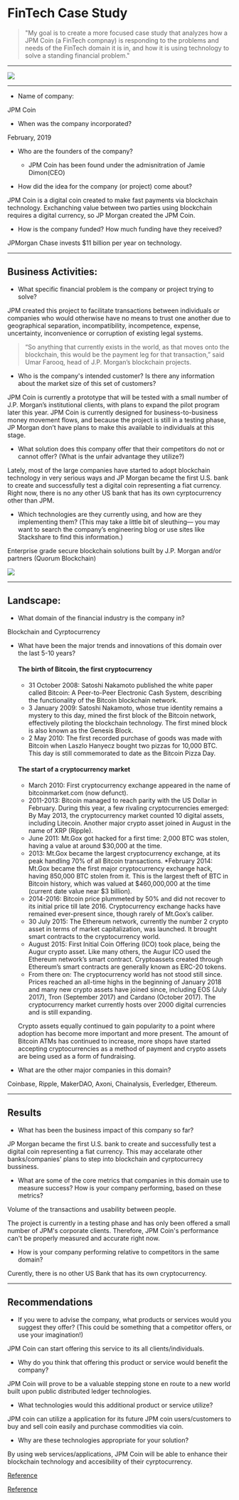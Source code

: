 # FinTech Case Study

> "My goal is to create a more focused case study that analyzes how a JPM Coin (a FinTech compnay) is responding to the problems and needs of the FinTech domain it is in, and how it is using technology to solve a standing financial problem."
---
![](https://www.adweek.com/wp-content/uploads/2019/02/jpm-coin-content-2019.png)

---

* Name of company: 

JPM Coin

* When was the company incorporated? 

February, 2019

* Who are the founders of the company? 	

  * JPM Coin has been found under the admisnitration of Jamie Dimon(CEO)

* How did the idea for the company (or project) come about? 

JPM Coin is a digital coin created to make fast payments via blockchain technology. Exchanching value between two parties using blockchain requires a digital currency, so JP Morgan created the JPM Coin.

* How is the company funded? How much funding have they received?

JPMorgan Chase invests $11 billion per year on technology.

---

## Business Activities:

* What specific financial problem is the company or project trying to solve?

JPM created this project to facilitate transactions between individuals or companies who would otherwise have no means to trust one another due to geographical separation, incompatibility, incompetence, expense, uncertainty, inconvenience or corruption of existing legal systems. 

> “So anything that currently exists in the world, as that moves onto the blockchain, this would be the payment leg for that transaction,” said Umar Farooq, head of J.P. Morgan’s blockchain projects.


* Who is the company's intended customer?  Is there any information about the market size of this set of customers?

JPM Coin is currently a prototype that will be tested with a small number of J.P. Morgan’s institutional clients, with plans to expand the pilot program later this year. JPM Coin is currently designed for business-to-business money movement flows, and because the project is still in a testing phase, JP Morgan don’t have plans to make this available to individuals at this stage. 

* What solution does this company offer that their competitors do not or cannot offer? (What is the unfair advantage they utilize?)

Lately, most of the large companies have started to adopt blockchain technology in very serious ways and JP Morgan became the first U.S. bank to create and successfully test a digital coin representing a fiat currency. Right now, there is no any other US bank that has its own cyrptocurrency other than JPM.

* Which technologies are they currently using, and how are they implementing them? (This may take a little bit of sleuthing–– you may want to search the company’s engineering blog or use sites like Stackshare to find this information.)

Enterprise grade secure blockchain solutions built by J.P. Morgan and/or partners (Quorum Blockchain)

![](https://securecdn.pymnts.com/wp-content/uploads/2019/02/JPMorgan-Distributed-Ledger.png)

---

## Landscape:

* What domain of the financial industry is the company in?

Blockchain and Cyrptocurrency

* What have been the major trends and innovations of this domain over the last 5-10 years?

    #### The birth of Bitcoin, the first cryptocurrency
    * 31 October 2008: Satoshi Nakamoto published the white paper called Bitcoin: A Peer-to-Peer Electronic Cash System, describing the functionality of the Bitcoin blockchain network. 
    * 3 January 2009: Satoshi Nakamoto, whose true identity remains a mystery to this day, mined the first block of the Bitcoin network, effectively piloting the blockchain technology. The first mined block is also known as the Genesis Block.
    * 2 May 2010: The first recorded purchase of goods was made with Bitcoin when Laszlo Hanyecz bought two pizzas for 10,000 BTC. This day is still commemorated to date as the Bitcoin Pizza Day. 
    #### The start of a cryptocurrency market
    * March 2010: First cryptocurrency exchange appeared in the name of bitcoinmarket.com (now defunct).
    * 2011-2013: Bitcoin managed to reach parity with the US Dollar in February. During this year, a few rivaling cryptocurrencies emerged: By May 2013, the cryptocurrency market counted 10 digital assets, including Litecoin. Another major crypto asset joined in August in the name of XRP (Ripple).
    * June 2011: Mt.Gox got hacked for a first time: 2,000 BTC was stolen, having a value at around $30,000 at the time.
    * 2013: Mt.Gox became the largest cryptocurrency exchange, at its peak handling 70% of all Bitcoin transactions.
    *February 2014: Mt.Gox became the first major cryptocurrency exchange hack, having 850,000 BTC stolen from it. This is the largest theft of BTC in Bitcoin history, which was valued at $460,000,000 at the time (current date value near $3 billion).
    * 2014-2016: Bitcoin price plummeted by 50% and did not recover to its initial price till late 2016. Cryptocurrency exchange hacks have remained ever-present since, though rarely of Mt.Gox’s caliber.
    * 30 July 2015: The Ethereum network, currently the number 2 crypto asset in terms of market capitalization, was launched. It brought smart contracts to the cryptocurrency world.
    * August 2015: First Initial Coin Offering (ICO) took place, being the Augur crypto asset. Like many others, the Augur ICO used the Ethereum network’s smart contract. Cryptoassets created through Ethereum’s smart contracts are generally known as ERC-20 tokens.
    * From there on: The cryptocurrency world has not stood still since. Prices reached an all-time highs in the beginning of January 2018 and many new crypto assets have joined since, including EOS (July 2017), Tron (September 2017) and Cardano (October 2017). The cryptocurrency market currently hosts over 2000 digital currencies and is still expanding.
    
    Crypto assets equally continued to gain popularity to a point where adoption has become more important and more present. The amount of Bitcoin ATMs has continued to increase, more shops have started accepting cryptocurrencies as a method of payment and crypto assets are being used as a form of fundraising. 

* What are the other major companies in this domain?

Coinbase, Ripple, MakerDAO, Axoni, Chainalysis, Everledger, Ethereum.

---

## Results

* What has been the business impact of this company so far?

JP Morgan became the first U.S. bank to create and successfully test a digital coin representing a fiat currency. This may accelarate other banks/companies' plans to step into blockchain and cyrptocurrecy bussiness.

* What are some of the core metrics that companies in this domain use to measure success? How is your company performing, based on these metrics?

Volume of the transactions and usability between people. 

The project is currently in a testing phase and has only been offered a small number of JPM's corporate clients. Therefore, JPM Coin's performance can't be properly measured and accurate right now. 

* How is your company performing relative to competitors in the same domain?

Curently, there is no other US Bank that has its own cryptocurrency.

---

## Recommendations

* If you were to advise the company, what products or services would you suggest they offer? (This could be something that a competitor offers, or use your imagination!)

JPM Coin can start offering this service to its all clients/individuals.

* Why do you think that offering this product or service would benefit the company?

JPM Coin will prove to be a valuable stepping stone en route to a new world built upon public distributed ledger technologies.

* What technologies would this additional product or service utilize?

JPM coin can utilize a application for its future JPM coin users/customers to buy and sell coin easily and purchase commodities via coin.

* Why are these technologies appropriate for your solution?

By using web services/applications, JPM Coin will be able to enhance their blockchain technology and accesibility of their cyrptocurrency.


[Reference](https://www.ledger.com/academy/crypto/a-brief-history-on-bitcoin-cryptocurrencies)

[Reference](https://www.jpmorgan.com/solutions/cib/news/digital-coin-payments)
